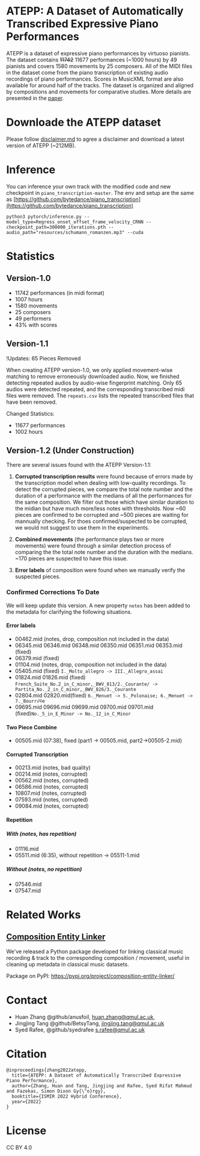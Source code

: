# ATEPP: A Dataset of Automatically Transcribed Expressive Piano Performances
ATEPP is a dataset of expressive piano performances by virtuoso pianists. The dataset contains ~~11742~~ 11677 performances (~1000 hours) by 49 pianists and covers 1580 movements by 25 composers. All of the MIDI files in the dataset come from the piano transcription of existing audio recordings of piano performances. Scores in MusicXML format are also available for around half of the tracks. The dataset is organized and aligned by compositions and movements for comparative studies. More details are presented in the [paper](https://archives.ismir.net/ismir2022/paper/000053.pdf). 

# Downloade the ATEPP dataset
Please follow [disclaimer.md](https://github.com/BetsyTang/ATEPP/blob/master/disclaimer.md) to agree a disclaimer and download a latest version of ATEPP (~212MB).

# Inference 
You can inference your own track with the modified code and new checkpoint in ```piano_transcription-master```. The env and setup are the same as [https://github.com/bytedance/piano_transcription](https://github.com/bytedance/piano_transcription)

```
python3 pytorch/inference.py --model_type=Regress_onset_offset_frame_velocity_CRNN --checkpoint_path=300000_iterations.pth --audio_path="resources/schumann_romanzen.mp3" --cuda
```

# Statistics
## Version-1.0
- 11742 performances (in midi format)
- 1007 hours
- 1580 movements
- 25 composers
- 49 performers
- 43% with scores
## Version-1.1
!Updates: 65 Pieces Removed

When creating ATEPP version-1.0, we only applied movement-wise matching to remove erroneously downloaded audio. Now, we finished detecting repeated audios by audio-wise fingerprint matching. Only 65 audios were detected repeated, and the corresponding transcribed midi files were removed. The `repeats.csv` lists the repeated transcribed files that have been removed.

Changed Statistics:
- 11677 performances
- 1002 hours

## Version-1.2 (Under Construction)
There are several issues found with the ATEPP Version-1.1:
1. **Corrupted transcription results** were found because of errors made by the transcription model when dealing with low-quality recordings. To detect the corrupted pieces, we compare the total note number and the duration of a performance with the medians of all the performances for the same composition. We filter out those which have similar duration to the midian but have much more/less notes with thresholds. Now ~60 pieces are confirmed to be corrupted and ~500 pieces are waiting for mannually checking. For thoes confirmed/suspected to be corrupted, we would not suggest to use them in the experiments.

2. **Combined movements** (the performance plays two or more movements) were found through a similar detection process of comparing the the total note number and the duration with the medians. ~170 pieces are suspected to have this issue.

3. **Error labels** of composition were found when we manually verify the suspected pieces.

### Confirmed Corrections To Date
We will keep update this version. A new property `notes` has been added to the metadata for clarifying the following situations.

#### Error labels
- 00462.mid (notes, drop, composition not included in the data)
- 06345.mid 06346.mid 06348.mid 06350.mid 06351.mid 06353.mid (fixed)
- 06379.mid (fixed)
- 01104.mid (notes, drop, composition not included in the data)
- 05405.mid (fixed)  `I._Molto_allegro -> III._Allegro_assai`
- 01824.mid 01826.mid (fixed) `French_Suite_No.2_in_C_minor,_BWV_813/2._Courante/ -> Partita_No._2_in_C_minor,_BWV_826/3._Courante`
- 02804.mid 02820.mid(fixed) `6._Menuet -> 5._Polonaise; 6._Menuet -> 7._Bourr√©e`
- 09695.mid 09696.mid 09699.mid 09700.mid 09701.mid (fixed)`No._5_in_E_Minor -> No._12_in_C_Minor`

#### Two Piece Combine
- 00505.mid (07:38), fixed (part1 → 00505.mid, part2→00505-2.mid)

#### Corrupted Transcription
- 00213.mid (notes, bad quality)
- 00214.mid (notes, corrupted)
- 00562.mid (notes, corrupted)
- 06586.mid (notes, corrupted)
- 10807.mid (notes, corrupted)
- 07593.mid (notes, corrupted)
- 09084.mid (notes, corrupted)

#### Repetition
##### With (notes, has repetition)
- 01116.mid
- 05511.mid (6:35), without repetition → 05511-1.mid
##### Without (notes, no repetition)
- 07546.mid
- 07547.mid

# Related Works
## [Composition Entity Linker](https://github.com/anusfoil/Composition-Entity-Linker)
We've released a Python package developed for linking classical music recording & track to the corresponding composition / movement, useful in cleaning up metadata in classical music datasets.

Package on PyPI: https://pypi.org/project/composition-entity-linker/

# Contact
- Huan Zhang @github/anusfoil, huan.zhang@qmul.ac.uk, 
- Jingjing Tang @github/BetsyTang, jingjing.tang@qmul.ac.uk
- Syed Rafee, @github/syedrafee s.rafee@qmul.ac.uk

# Citation
```
@inproceedings{zhang2022atepp,
  title={ATEPP: A Dataset of Automatically Transcribed Expressive Piano Performance},
  author={Zhang, Huan and Tang, Jingjing and Rafee, Syed Rifat Mahmud and Fazekas, Simon Dixon Gy{\"o}rgy},
  booktitle={ISMIR 2022 Hybrid Conference},
  year={2022}
}
```

# License
CC BY 4.0
